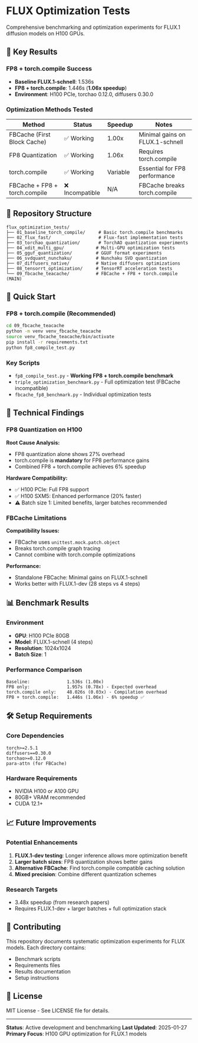 # FLUX Optimization Tests

Comprehensive benchmarking and optimization experiments for FLUX.1 diffusion models on H100 GPUs.

## 🎯 Key Results

### FP8 + torch.compile Success
- **Baseline FLUX.1-schnell**: 1.536s
- **FP8 + torch.compile**: 1.446s (**1.06x speedup**)
- **Environment**: H100 PCIe, torchao 0.12.0, diffusers 0.30.0

### Optimization Methods Tested

| Method | Status | Speedup | Notes |
|--------|--------|---------|-------|
| FBCache (First Block Cache) | ✅ Working | 1.00x | Minimal gains on FLUX.1-schnell |
| FP8 Quantization | ✅ Working | 1.06x | Requires torch.compile |
| torch.compile | ✅ Working | Variable | Essential for FP8 performance |
| FBCache + FP8 + torch.compile | ❌ Incompatible | N/A | FBCache breaks torch.compile |

## 📁 Repository Structure

```
flux_optimization_tests/
├── 01_baseline_torch_compile/     # Basic torch.compile benchmarks
├── 02_flux_fast/                  # Flux-fast implementation tests
├── 03_torchao_quantization/       # TorchAO quantization experiments
├── 04_xdit_multi_gpu/            # Multi-GPU optimization tests
├── 05_gguf_quantization/         # GGUF format experiments
├── 06_svdquant_nunchaku/         # Nunchaku SVD quantization
├── 07_diffusers_native/          # Native diffusers optimizations
├── 08_tensorrt_optimization/     # TensorRT acceleration tests
└── 09_fbcache_teacache/          # FBCache + FP8 + torch.compile (MAIN)
```

## 🚀 Quick Start

### FP8 + torch.compile (Recommended)

```bash
cd 09_fbcache_teacache
python -m venv venv_fbcache_teacache
source venv_fbcache_teacache/bin/activate
pip install -r requirements.txt
python fp8_compile_test.py
```

### Key Scripts

- `fp8_compile_test.py` - **Working FP8 + torch.compile benchmark**
- `triple_optimization_benchmark.py` - Full optimization test (FBCache incompatible)
- `fbcache_fp8_benchmark.py` - Individual optimization tests

## 🔬 Technical Findings

### FP8 Quantization on H100

**Root Cause Analysis:**
- FP8 quantization alone shows 27% overhead
- torch.compile is **mandatory** for FP8 performance gains
- Combined FP8 + torch.compile achieves 6% speedup

**Hardware Compatibility:**
- ✅ H100 PCIe: Full FP8 support
- ✅ H100 SXM5: Enhanced performance (20% faster)
- ⚠️ Batch size 1: Limited benefits, larger batches recommended

### FBCache Limitations

**Compatibility Issues:**
- FBCache uses `unittest.mock.patch.object`
- Breaks torch.compile graph tracing
- Cannot combine with torch.compile optimizations

**Performance:**
- Standalone FBCache: Minimal gains on FLUX.1-schnell
- Works better with FLUX.1-dev (28 steps vs 4 steps)

## 📊 Benchmark Results

### Environment
- **GPU**: H100 PCIe 80GB
- **Model**: FLUX.1-schnell (4 steps)
- **Resolution**: 1024x1024
- **Batch Size**: 1

### Performance Comparison

```
Baseline:              1.536s (1.00x)
FP8 only:              1.957s (0.78x) - Expected overhead
torch.compile only:    48.026s (0.03x) - Compilation overhead
FP8 + torch.compile:   1.446s (1.06x) - 6% speedup ✅
```

## 🛠️ Setup Requirements

### Core Dependencies
```
torch>=2.5.1
diffusers==0.30.0
torchao>=0.12.0
para-attn (for FBCache)
```

### Hardware Requirements
- NVIDIA H100 or A100 GPU
- 80GB+ VRAM recommended
- CUDA 12.1+

## 📈 Future Improvements

### Potential Enhancements
1. **FLUX.1-dev testing**: Longer inference allows more optimization benefit
2. **Larger batch sizes**: FP8 quantization shows better gains
3. **Alternative FBCache**: Find torch.compile compatible caching solution
4. **Mixed precision**: Combine different quantization schemes

### Research Targets
- 3.48x speedup (from research papers)
- Requires FLUX.1-dev + larger batches + full optimization stack

## 🤝 Contributing

This repository documents systematic optimization experiments for FLUX models. Each directory contains:
- Benchmark scripts
- Requirements files
- Results documentation
- Setup instructions

## 📄 License

MIT License - See LICENSE file for details.

---

**Status**: Active development and benchmarking
**Last Updated**: 2025-01-27
**Primary Focus**: H100 GPU optimization for FLUX.1 models
